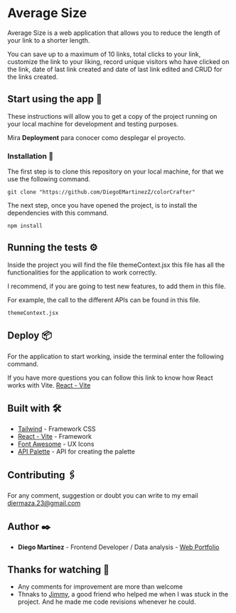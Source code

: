 # Average Size

Average Size is a web application that allows you to reduce the length of your link to a shorter length.

You can save up to a maximum of 10 links, total clicks to your link, customize the link to your liking, record unique visitors who have clicked on the link, date of last link created and date of last link edited and CRUD for the links created.

## Start using the app 🚀

These instructions will allow you to get a copy of the project running on your local machine for development and testing purposes.

Mira **Deployment** para conocer como desplegar el proyecto.

### Installation 🔧

The first step is to clone this repository on your local machine, for that we use the following command.

```
git clone "https://github.com/DiegoEMartinezZ/colorCrafter"
```

The next step, once you have opened the project, is to install the dependencies with this command.

```
npm install
```

## Running the tests ⚙️

Inside the project you will find the file themeContext.jsx this file has all the functionalities for the application to work correctly.

I recommend, if you are going to test new features, to add them in this file.

For example, the call to the different APIs can be found in this file.

```
themeContext.jsx
```

## Deploy 📦

For the application to start working, inside the terminal enter the following command.

If you have more questions you can follow this link to know how React works with Vite.
[React - Vite](https://vitejs.dev/guide/)

## Built with 🛠️

- [Tailwind](https://tailwindcss.com/docs/installation) - Framework CSS
- [React - Vite](https://vitejs.dev/guide/) - Framework
- [Font Awesome](https://docs.fontawesome.com/v5/web/use-with/react) - UX Icons
- [API Palette](https://www.thecolorapi.com/docs) - API for creating the palette

## Contributing 🖇️

For any comment, suggestion or doubt you can write to my email diermaza.23@gmail.com

## Author ✒️

- **Diego Martínez** - Frontend Developer / Data analysis - [Web Portfolio](https://diegoemartinezz.github.io/portfolio-web/)

## Thanks for watching 🎁

- Any comments for improvement are more than welcome
- Thnaks to [Jimmy](https://github.com/iDeerBoy), a good friend who helped me when I was stuck in the project. And he made me code revisions whenever he could.
